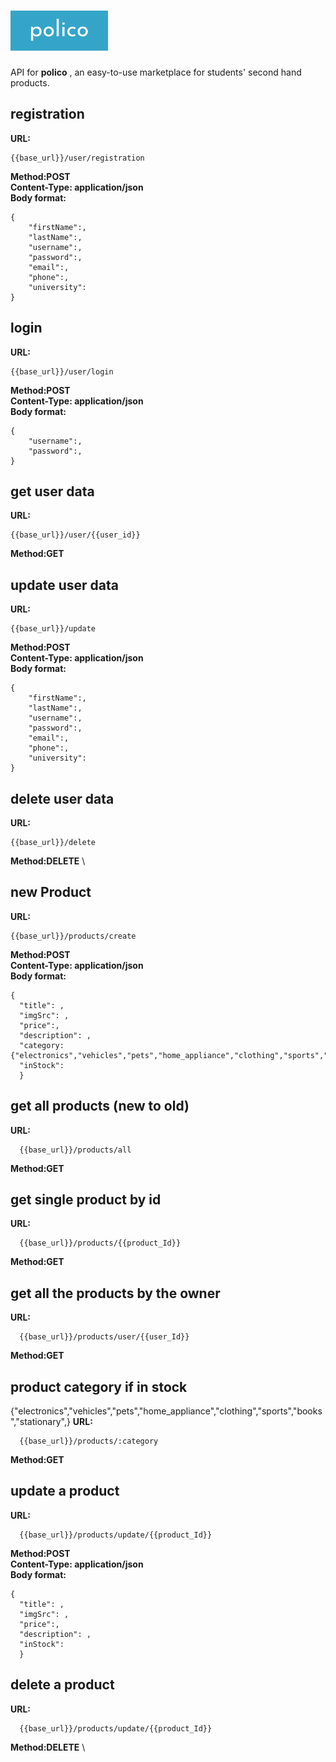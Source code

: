 # ![alt text](https://raw.githubusercontent.com/logolica99/polico/main/images/icon.png)

API for **polico** , an easy-to-use marketplace for students' second hand products.

## registration

**URL:**

```
{{base_url}}/user/registration
```
**Method:POST**  \
**Content-Type: application/json**  \
**Body format:**

```
{
    "firstName":,
    "lastName":,
    "username":,
    "password":,
    "email":,
    "phone":,
    "university":
}
```

## login

**URL:**

```
{{base_url}}/user/login
```
**Method:POST**  \
**Content-Type: application/json**  \
**Body format:**

```
{
    "username":,
    "password":,
}
```


## get user data


**URL:**

```
{{base_url}}/user/{{user_id}}
```
**Method:GET**

## update user data
**URL:**


```
{{base_url}}/update
```
**Method:POST**  \
**Content-Type: application/json**  \
**Body format:**
```
{
    "firstName":,
    "lastName":,
    "username":,
    "password":,
    "email":,
    "phone":,
    "university":
}
```

## delete user data
**URL:**


```
{{base_url}}/delete
```
**Method:DELETE**  \


## new Product

**URL:**

```
{{base_url}}/products/create
```
**Method:POST**  \
**Content-Type: application/json**  \
**Body format:**

```
{
  "title": ,
  "imgSrc": ,
  "price":,
  "description": ,
  "category:{"electronics","vehicles","pets","home_appliance","clothing","sports","books","stationary",},
  "inStock":
  }
```

## get all products (new to old)

**URL:**

```
  {{base_url}}/products/all
```
**Method:GET**

## get single product by id

**URL:**

```
  {{base_url}}/products/{{product_Id}}
```
**Method:GET**


## get all the products by the owner

**URL:**

```
  {{base_url}}/products/user/{{user_Id}}
```
**Method:GET**  

## product category if in stock
{"electronics","vehicles","pets","home_appliance","clothing","sports","books","stationary",}
**URL:**

```
  {{base_url}}/products/:category
```

**Method:GET**  

## update a product

**URL:**

```
  {{base_url}}/products/update/{{product_Id}}
```

**Method:POST**  \
**Content-Type: application/json**  \
**Body format:**

```
{
  "title": ,
  "imgSrc": ,
  "price":,
  "description": ,
  "inStock":
  }
```



## delete a product

**URL:**

```
  {{base_url}}/products/update/{{product_Id}}
```

**Method:DELETE**  \